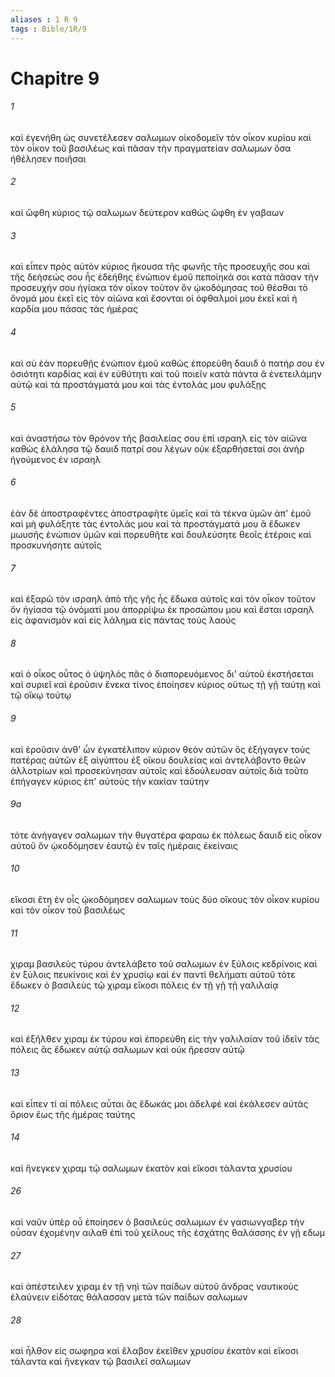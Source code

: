 ```yaml
---
aliases : 1 R 9
tags : Bible/1R/9
---
```


# Chapitre 9

###### 1
καὶ ἐγενήθη ὡς συνετέλεσεν σαλωμων οἰκοδομεῖν τὸν οἶκον κυρίου καὶ τὸν οἶκον τοῦ βασιλέως καὶ πᾶσαν τὴν πραγματείαν σαλωμων ὅσα ἠθέλησεν ποιῆσαι
###### 2
καὶ ὤφθη κύριος τῷ σαλωμων δεύτερον καθὼς ὤφθη ἐν γαβαων
###### 3
καὶ εἶπεν πρὸς αὐτὸν κύριος ἤκουσα τῆς φωνῆς τῆς προσευχῆς σου καὶ τῆς δεήσεώς σου ἧς ἐδεήθης ἐνώπιον ἐμοῦ πεποίηκά σοι κατὰ πᾶσαν τὴν προσευχήν σου ἡγίακα τὸν οἶκον τοῦτον ὃν ᾠκοδόμησας τοῦ θέσθαι τὸ ὄνομά μου ἐκεῖ εἰς τὸν αἰῶνα καὶ ἔσονται οἱ ὀφθαλμοί μου ἐκεῖ καὶ ἡ καρδία μου πάσας τὰς ἡμέρας
###### 4
καὶ σὺ ἐὰν πορευθῇς ἐνώπιον ἐμοῦ καθὼς ἐπορεύθη δαυιδ ὁ πατήρ σου ἐν ὁσιότητι καρδίας καὶ ἐν εὐθύτητι καὶ τοῦ ποιεῖν κατὰ πάντα ἃ ἐνετειλάμην αὐτῷ καὶ τὰ προστάγματά μου καὶ τὰς ἐντολάς μου φυλάξῃς
###### 5
καὶ ἀναστήσω τὸν θρόνον τῆς βασιλείας σου ἐπὶ ισραηλ εἰς τὸν αἰῶνα καθὼς ἐλάλησα τῷ δαυιδ πατρί σου λέγων οὐκ ἐξαρθήσεταί σοι ἀνὴρ ἡγούμενος ἐν ισραηλ
###### 6
ἐὰν δὲ ἀποστραφέντες ἀποστραφῆτε ὑμεῖς καὶ τὰ τέκνα ὑμῶν ἀπ' ἐμοῦ καὶ μὴ φυλάξητε τὰς ἐντολάς μου καὶ τὰ προστάγματά μου ἃ ἔδωκεν μωυσῆς ἐνώπιον ὑμῶν καὶ πορευθῆτε καὶ δουλεύσητε θεοῖς ἑτέροις καὶ προσκυνήσητε αὐτοῖς
###### 7
καὶ ἐξαρῶ τὸν ισραηλ ἀπὸ τῆς γῆς ἧς ἔδωκα αὐτοῖς καὶ τὸν οἶκον τοῦτον ὃν ἡγίασα τῷ ὀνόματί μου ἀπορρίψω ἐκ προσώπου μου καὶ ἔσται ισραηλ εἰς ἀφανισμὸν καὶ εἰς λάλημα εἰς πάντας τοὺς λαούς
###### 8
καὶ ὁ οἶκος οὗτος ὁ ὑψηλός πᾶς ὁ διαπορευόμενος δι' αὐτοῦ ἐκστήσεται καὶ συριεῖ καὶ ἐροῦσιν ἕνεκα τίνος ἐποίησεν κύριος οὕτως τῇ γῇ ταύτῃ καὶ τῷ οἴκῳ τούτῳ
###### 9
καὶ ἐροῦσιν ἀνθ' ὧν ἐγκατέλιπον κύριον θεὸν αὐτῶν ὃς ἐξήγαγεν τοὺς πατέρας αὐτῶν ἐξ αἰγύπτου ἐξ οἴκου δουλείας καὶ ἀντελάβοντο θεῶν ἀλλοτρίων καὶ προσεκύνησαν αὐτοῖς καὶ ἐδούλευσαν αὐτοῖς διὰ τοῦτο ἐπήγαγεν κύριος ἐπ' αὐτοὺς τὴν κακίαν ταύτην
###### 9a
τότε ἀνήγαγεν σαλωμων τὴν θυγατέρα φαραω ἐκ πόλεως δαυιδ εἰς οἶκον αὐτοῦ ὃν ᾠκοδόμησεν ἑαυτῷ ἐν ταῖς ἡμέραις ἐκείναις
###### 10
εἴκοσι ἔτη ἐν οἷς ᾠκοδόμησεν σαλωμων τοὺς δύο οἴκους τὸν οἶκον κυρίου καὶ τὸν οἶκον τοῦ βασιλέως
###### 11
χιραμ βασιλεὺς τύρου ἀντελάβετο τοῦ σαλωμων ἐν ξύλοις κεδρίνοις καὶ ἐν ξύλοις πευκίνοις καὶ ἐν χρυσίῳ καὶ ἐν παντὶ θελήματι αὐτοῦ τότε ἔδωκεν ὁ βασιλεὺς τῷ χιραμ εἴκοσι πόλεις ἐν τῇ γῇ τῇ γαλιλαίᾳ
###### 12
καὶ ἐξῆλθεν χιραμ ἐκ τύρου καὶ ἐπορεύθη εἰς τὴν γαλιλαίαν τοῦ ἰδεῖν τὰς πόλεις ἃς ἔδωκεν αὐτῷ σαλωμων καὶ οὐκ ἤρεσαν αὐτῷ
###### 13
καὶ εἶπεν τί αἱ πόλεις αὗται ἃς ἔδωκάς μοι ἀδελφέ καὶ ἐκάλεσεν αὐτάς ὅριον ἕως τῆς ἡμέρας ταύτης
###### 14
καὶ ἤνεγκεν χιραμ τῷ σαλωμων ἑκατὸν καὶ εἴκοσι τάλαντα χρυσίου
###### 26
καὶ ναῦν ὑπὲρ οὗ ἐποίησεν ὁ βασιλεὺς σαλωμων ἐν γασιωνγαβερ τὴν οὖσαν ἐχομένην αιλαθ ἐπὶ τοῦ χείλους τῆς ἐσχάτης θαλάσσης ἐν γῇ εδωμ
###### 27
καὶ ἀπέστειλεν χιραμ ἐν τῇ νηὶ τῶν παίδων αὐτοῦ ἄνδρας ναυτικοὺς ἐλαύνειν εἰδότας θάλασσαν μετὰ τῶν παίδων σαλωμων
###### 28
καὶ ἦλθον εἰς σωφηρα καὶ ἔλαβον ἐκεῖθεν χρυσίου ἑκατὸν καὶ εἴκοσι τάλαντα καὶ ἤνεγκαν τῷ βασιλεῖ σαλωμων
